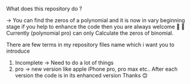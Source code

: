 What does this repository do ?

-> You can find the zeros of a polynomial and it is now in vary beginning stage if you help to enhance the code then you are always welcome 🙏 🤗 
Currently (polynomial pro) can only Calculate the zeros of binomial.

There are few terms in my repository files name which i want you to introduce 
1. Incomplete
-> Need to do a lot of things 
2. pro
-> new version like apple iPhone pro, pro max etc..
   After each version the code is in its enhanced version 
   Thanks 😊 
